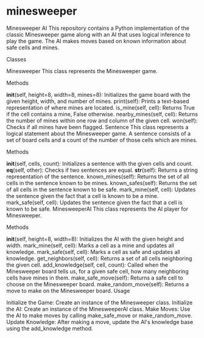 # minesweeper

Minesweeper AI
This repository contains a Python implementation of the classic Minesweeper game along with an AI that uses logical inference to play the game. The AI makes moves based on known information about safe cells and mines.

Classes

Minesweeper
This class represents the Minesweeper game.

Methods

__init__(self, height=8, width=8, mines=8): Initializes the game board with the given height, width, and number of mines.
print(self): Prints a text-based representation of where mines are located.
is_mine(self, cell): Returns True if the cell contains a mine, False otherwise.
nearby_mines(self, cell): Returns the number of mines within one row and column of the given cell.
won(self): Checks if all mines have been flagged.
Sentence
This class represents a logical statement about the Minesweeper game. A sentence consists of a set of board cells and a count of the number of those cells which are mines.

Methods

__init__(self, cells, count): Initializes a sentence with the given cells and count.
__eq__(self, other): Checks if two sentences are equal.
__str__(self): Returns a string representation of the sentence.
known_mines(self): Returns the set of all cells in the sentence known to be mines.
known_safes(self): Returns the set of all cells in the sentence known to be safe.
mark_mine(self, cell): Updates the sentence given the fact that a cell is known to be a mine.
mark_safe(self, cell): Updates the sentence given the fact that a cell is known to be safe.
MinesweeperAI
This class represents the AI player for Minesweeper.

Methods

__init__(self, height=8, width=8): Initializes the AI with the given height and width.
mark_mine(self, cell): Marks a cell as a mine and updates all knowledge.
mark_safe(self, cell): Marks a cell as safe and updates all knowledge.
get_neighbors(self, cell): Returns a set of all cells neighboring the given cell.
add_knowledge(self, cell, count): Called when the Minesweeper board tells us, for a given safe cell, how many neighboring cells have mines in them.
make_safe_move(self): Returns a safe cell to choose on the Minesweeper board.
make_random_move(self): Returns a move to make on the Minesweeper board.
Usage

Initialize the Game: Create an instance of the Minesweeper class.
Initialize the AI: Create an instance of the MinesweeperAI class.
Make Moves: Use the AI to make moves by calling make_safe_move or make_random_move.
Update Knowledge: After making a move, update the AI's knowledge base using the add_knowledge method.
